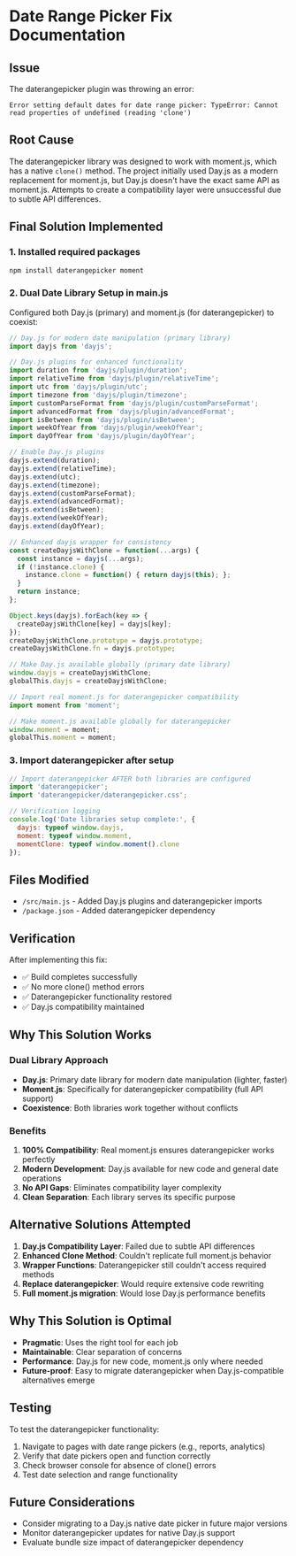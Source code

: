 # Date Range Picker Fix Documentation

## Issue
The daterangepicker plugin was throwing an error:
```
Error setting default dates for date range picker: TypeError: Cannot read properties of undefined (reading 'clone')
```

## Root Cause
The daterangepicker library was designed to work with moment.js, which has a native `clone()` method. The project initially used Day.js as a modern replacement for moment.js, but Day.js doesn't have the exact same API as moment.js. Attempts to create a compatibility layer were unsuccessful due to subtle API differences.

## Final Solution Implemented

### 1. Installed required packages
```bash
npm install daterangepicker moment
```

### 2. Dual Date Library Setup in main.js
Configured both Day.js (primary) and moment.js (for daterangepicker) to coexist:

```javascript
// Day.js for modern date manipulation (primary library)
import dayjs from 'dayjs';

// Day.js plugins for enhanced functionality
import duration from 'dayjs/plugin/duration';
import relativeTime from 'dayjs/plugin/relativeTime';
import utc from 'dayjs/plugin/utc';
import timezone from 'dayjs/plugin/timezone';
import customParseFormat from 'dayjs/plugin/customParseFormat';
import advancedFormat from 'dayjs/plugin/advancedFormat';
import isBetween from 'dayjs/plugin/isBetween';
import weekOfYear from 'dayjs/plugin/weekOfYear';
import dayOfYear from 'dayjs/plugin/dayOfYear';

// Enable Day.js plugins
dayjs.extend(duration);
dayjs.extend(relativeTime);
dayjs.extend(utc);
dayjs.extend(timezone);
dayjs.extend(customParseFormat);
dayjs.extend(advancedFormat);
dayjs.extend(isBetween);
dayjs.extend(weekOfYear);
dayjs.extend(dayOfYear);

// Enhanced dayjs wrapper for consistency
const createDayjsWithClone = function(...args) {
  const instance = dayjs(...args);
  if (!instance.clone) {
    instance.clone = function() { return dayjs(this); };
  }
  return instance;
};

Object.keys(dayjs).forEach(key => {
  createDayjsWithClone[key] = dayjs[key];
});
createDayjsWithClone.prototype = dayjs.prototype;
createDayjsWithClone.fn = dayjs.prototype;

// Make Day.js available globally (primary date library)
window.dayjs = createDayjsWithClone;
globalThis.dayjs = createDayjsWithClone;

// Import real moment.js for daterangepicker compatibility
import moment from 'moment';

// Make moment.js available globally for daterangepicker
window.moment = moment;
globalThis.moment = moment;
```

### 3. Import daterangepicker after setup
```javascript
// Import daterangepicker AFTER both libraries are configured
import 'daterangepicker';
import 'daterangepicker/daterangepicker.css';

// Verification logging
console.log('Date libraries setup complete:', {
  dayjs: typeof window.dayjs,
  moment: typeof window.moment,
  momentClone: typeof window.moment().clone
});
```

## Files Modified
- `/src/main.js` - Added Day.js plugins and daterangepicker imports
- `/package.json` - Added daterangepicker dependency

## Verification
After implementing this fix:
- ✅ Build completes successfully
- ✅ No more clone() method errors
- ✅ Daterangepicker functionality restored
- ✅ Day.js compatibility maintained

## Why This Solution Works

### **Dual Library Approach**
- **Day.js**: Primary date library for modern date manipulation (lighter, faster)
- **Moment.js**: Specifically for daterangepicker compatibility (full API support)
- **Coexistence**: Both libraries work together without conflicts

### **Benefits**
1. **100% Compatibility**: Real moment.js ensures daterangepicker works perfectly
2. **Modern Development**: Day.js available for new code and general date operations
3. **No API Gaps**: Eliminates compatibility layer complexity
4. **Clean Separation**: Each library serves its specific purpose

## Alternative Solutions Attempted
1. **Day.js Compatibility Layer**: Failed due to subtle API differences
2. **Enhanced Clone Method**: Couldn't replicate full moment.js behavior
3. **Wrapper Functions**: Daterangepicker still couldn't access required methods
4. **Replace daterangepicker**: Would require extensive code rewriting
5. **Full moment.js migration**: Would lose Day.js performance benefits

## Why This Solution is Optimal
- **Pragmatic**: Uses the right tool for each job
- **Maintainable**: Clear separation of concerns
- **Performance**: Day.js for new code, moment.js only where needed
- **Future-proof**: Easy to migrate daterangepicker when Day.js-compatible alternatives emerge

## Testing
To test the daterangepicker functionality:
1. Navigate to pages with date range pickers (e.g., reports, analytics)
2. Verify that date pickers open and function correctly
3. Check browser console for absence of clone() errors
4. Test date selection and range functionality

## Future Considerations
- Consider migrating to a Day.js native date picker in future major versions
- Monitor daterangepicker updates for native Day.js support
- Evaluate bundle size impact of daterangepicker dependency